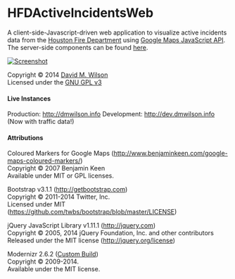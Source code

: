 # HFDActiveIncidentsWeb
A client-side-Javascript-driven web application to visualize active incidents data from the [Houston Fire Department](http://houstontx.gov/fire/) using [Google Maps JavaScript API](https://developers.google.com/maps/web/). The server-side components can be found [here](https://github.com/d-m-wilson/HFDActiveIncidentsBackend/).

[![Screenshot](http://i.imgur.com/Bu1dNsWl.png)](http://i.imgur.com/Bu1dNsW.png)

Copyright © 2014 [David M. Wilson](https://twitter.com/dmwilson_dev)  
Licensed under the [GNU GPL v3](https://github.com/d-m-wilson/HFDActiveIncidentsWeb/blob/master/LICENSE)

#### Live Instances
Production: http://dmwilson.info
Development: http://dev.dmwilson.info (Now with traffic data!)

#### Attributions
Coloured Markers for Google Maps (http://www.benjaminkeen.com/google-maps-coloured-markers/)  
Copyright © 2007 Benjamin Keen  
Available under MIT or GPL licenses.

Bootstrap v3.1.1 (http://getbootstrap.com)  
Copyright © 2011-2014 Twitter, Inc.  
Licensed under MIT (https://github.com/twbs/bootstrap/blob/master/LICENSE)

jQuery JavaScript Library v1.11.1 (http://jquery.com)  
Copyright © 2005, 2014 jQuery Foundation, Inc. and other contributors  
Released under the MIT license (http://jquery.org/license)

Modernizr 2.6.2 ([Custom Build](http://modernizr.com/download/#-fontface-backgroundsize-borderimage-borderradius-boxshadow-flexbox-hsla-multiplebgs-opacity-rgba-textshadow-cssanimations-csscolumns-generatedcontent-cssgradients-cssreflections-csstransforms-csstransforms3d-csstransitions-applicationcache-canvas-canvastext-draganddrop-hashchange-history-audio-video-indexeddb-input-inputtypes-localstorage-postmessage-sessionstorage-websockets-websqldatabase-webworkers-geolocation-inlinesvg-smil-svg-svgclippaths-touch-webgl-shiv-mq-cssclasses-addtest-prefixed-teststyles-testprop-testallprops-hasevent-prefixes-domprefixes-load))  
Copyright © 2009-2014.  
Available under the MIT license.
